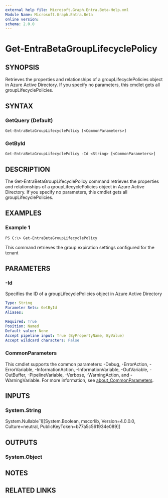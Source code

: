 ```yaml
---
external help file: Microsoft.Graph.Entra.Beta-Help.xml
Module Name: Microsoft.Graph.Entra.Beta
online version:
schema: 2.0.0
---
```


# Get-EntraBetaGroupLifecyclePolicy

## SYNOPSIS
Retrieves the properties and relationships of a groupLifecyclePolicies object in Azure Active Directory.
If you specify no parameters, this cmdlet gets all groupLifecyclePolicies.

## SYNTAX

### GetQuery (Default)
```
Get-EntraBetaGroupLifecyclePolicy [<CommonParameters>]
```

### GetById
```
Get-EntraBetaGroupLifecyclePolicy -Id <String> [<CommonParameters>]
```

## DESCRIPTION
The Get-EntraBetaGroupLifecyclePolicy command retrieves the properties and relationships of a groupLifecyclePolicies object in Azure Active Directory.
If you specify no parameters, this cmdlet gets all groupLifecyclePolicies.

## EXAMPLES

### Example 1
```
PS C:\> Get-EntraBetaGroupLifecyclePolicy
```

This command retrieves the group expiration settings configured for the tenant

## PARAMETERS

### -Id
Specifies the ID of a groupLifecyclePolicies object in Azure Active Directory

```yaml
Type: String
Parameter Sets: GetById
Aliases:

Required: True
Position: Named
Default value: None
Accept pipeline input: True (ByPropertyName, ByValue)
Accept wildcard characters: False
```

### CommonParameters
This cmdlet supports the common parameters: -Debug, -ErrorAction, -ErrorVariable, -InformationAction, -InformationVariable, -OutVariable, -OutBuffer, -PipelineVariable, -Verbose, -WarningAction, and -WarningVariable. For more information, see [about_CommonParameters](https://go.microsoft.com/fwlink/?LinkID=113216).

## INPUTS

### System.String
System.Nullable\`1\[\[System.Boolean, mscorlib, Version=4.0.0.0, Culture=neutral, PublicKeyToken=b77a5c561934e089\]\]

## OUTPUTS

### System.Object
## NOTES

## RELATED LINKS
